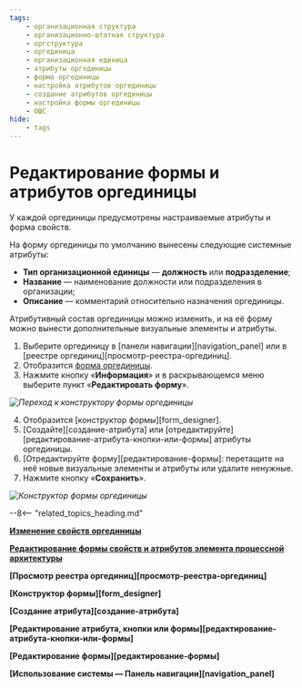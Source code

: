 ```yaml
---
tags:
    - организационная структура
    - организационно-штатная структура
    - оргструктура
    - оргединица
    - организационная единица
    - атрибуты оргединицы
    - форма оргединицы
    - настройка атрибутов оргединицы
    - создание атрибутов оргединицы
    - настройка формы оргединицы
    - ОШС
hide:
    - tags
---
```


# Редактирование формы и атрибутов оргединицы

У каждой оргединицы предусмотрены настраиваемые атрибуты и форма свойств.

На форму оргединицы по умолчанию вынесены следующие системные атрибуты:

* **Тип организационной единицы** — **должность** или **подразделение**;
* **Название** — наименование должности или подразделения в организации;
* **Описание** — комментарий относительно назначения оргединицы.

Атрибутивный состав оргединицы можно изменить, и на её форму можно вынести дополнительные визуальные элементы и атрибуты.

1. Выберите оргединицу в [панели навигации][navigation_panel] или в [реестре оргединиц][просмотр-реестра-оргединиц].
2. Отобразится [форма оргединицы](configuring_organizational_unit.md).
3. Нажмите кнопку «**Информация**» <i class="fa-light fa-edit"></i> и в раскрывающемся меню выберите пункт «**Редактировать форму**».

*![Переход к конструктору формы оргединицы](configuring_organizational_unit_edit_form.png)*

4. Отобразится [конструктор формы][form_designer].
5. [Создайте][создание-атрибута] или [отредактируйте][редактирование-атрибута-кнопки-или-формы] атрибуты оргединицы.
6. [Отредактируйте форму][редактирование-формы]: перетащите на неё новые визуальные элементы и атрибуты или удалите ненужные.
7. Нажмите кнопку «**Сохранить**».

*![Конструктор формы оргединицы](configuring_organizational_unit_form_designer.png)*

--8<-- "related_topics_heading.md"

**[Изменение свойств оргединицы](configuring_organizational_unit.md)**

**[Редактирование формы свойств и атрибутов элемента процессной архитектуры](configuring_process_entity_properties.md)**

**[Просмотр реестра оргединиц][просмотр-реестра-оргединиц]**

**[Конструктор формы][form_designer]**

**[Создание атрибута][создание-атрибута]**

**[Редактирование атрибута, кнопки или формы][редактирование-атрибута-кнопки-или-формы]**

**[Редактирование формы][редактирование-формы]**

**[Использование системы — Панель навигации][navigation_panel]**